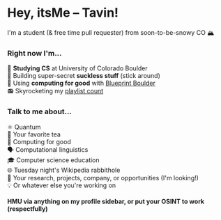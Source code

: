 # Hey, itsMe – Tavin!

I'm a student (& free time pull requester) from soon-to-be-snowy CO 🏔️

### Right now I'm...
 🦬 **Studying CS** at University of Colorado Boulder  
 👀 Building super-secret **suckless stuff** (stick around)  
 🧋 Using **computing for good** with [Blueprint Boulder](https://github.com/blueprintboulder)  
 📻 Skyrocketing my [playlist count](https://open.spotify.com/user/camelinatardis)
 
### Talk to me about...
 ⚛️ Quantum  
 🍵 Your favorite tea  
 🤝 Computing for good  
 🗣️ Computational linguistics  
 🎓 Computer science education  
 🌐 Tuesday night's Wikipedia rabbithole  
 🔬 Your research, projects, company, or opportunities (I'm looking!)  
 💡 Or whatever else you're working on
 
#### HMU via anything on my profile sidebar, or put your OSINT to work (respectfully)
